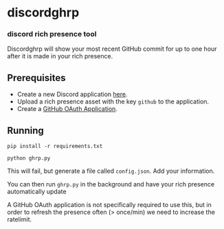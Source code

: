 # discordghrp
### discord rich presence tool

Discordghrp will show your most recent GitHub commit for up to one hour after it is made in your rich presence.

## Prerequisites

 - Create a new Discord application [here](https://discordapp.com/developers/applications/).
 - Upload a rich presence asset with the key `github` to the application.
 - Create a [GitHub OAuth Application](https://developer.github.com/apps/building-oauth-apps/creating-an-oauth-app/).

## Running

```
pip install -r requirements.txt
```

```
python ghrp.py
```

This will fail, but generate a file called `config.json`. Add your information.

You can then run `ghrp.py` in the background and have your rich presence automatically update

A GitHub OAuth application is not specifically required to use this, but in order to refresh the presence often (> once/min) we need to increase the ratelimit.